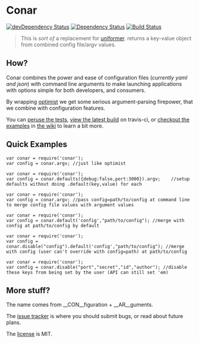 Conar
=======

[![devDependency Status](https://david-dm.org/b3ngr33ni3r/conar/dev-status.png)](https://david-dm.org/b3ngr33ni3r/conar#info=devDependencies) [![Dependency Status](https://david-dm.org/b3ngr33ni3r/conar.png)](https://david-dm.org/b3ngr33ni3r/conar) [![Build Status](https://travis-ci.org/b3ngr33ni3r/conar.png?branch=master)](https://travis-ci.org/b3ngr33ni3r/conar)

> This is _sort of_ a replacement for [uniformer](htts://github.com/b3ngr33ni3r/uniformer).
returns a key-value object from combined config file/argv values.

## How?

Conar combines the power and ease of configuration files (_currently yaml and json_) with command line arguments to make launching applications with options simple for both developers, and consumers.

By wrapping [optimist](https://github.com/substack/node-optimist) we get some serious argument-parsing firepower, that we combine with configuration features.

You can [peruse the tests](https://github.com/b3ngr33ni3r/conar/blob/master/tests), [view the latest build](https://travis-ci.org/b3ngr33ni3r/conar.png?branch=master) on travis-ci, or [checkout the examples](https://github.com/b3ngr33ni3r/conar/wiki/Examples) in [the wiki](https://github.com/b3ngr33ni3r/conar/wiki) to learn a bit more.

## Quick Examples


```
var conar = require('conar');
var config = conar.argv; //just like optimist
```

```
var conar = require('conar');
var config = conar.defaults({debug:false,port:3000}).argv;    //setup defaults without doing .default(key,value) for each
```

```
var conar = require('conar');
var config = conar.argv; //pass config=path/to/config at command line to merge config file values with argument values
```

```
var conar = require('conar');
var config = conar.default('config',"path/to/config"); //merge with config at path/to/config by default
```

```
var conar = require('conar');
var config = conar.disable("config").default('config',"path/to/config"); //merge with config (user can't override with config=path) at path/to/config
```

```
var conar = require('conar');
var config = conar.disable("port","secret","id","author"); //disable these keys from being set by the user (API can still set 'em)
```

## More stuff?

The name comes from __CON__figuration + __AR__guments.  
  
The [issue tracker](https://github.com/b3ngr33ni3r/conar/issues) is where you should submit bugs, or read about future plans.  
  
The [license](https://github.com/b3ngr33ni3r/conar/blob/master/LICENSE) is MIT.

